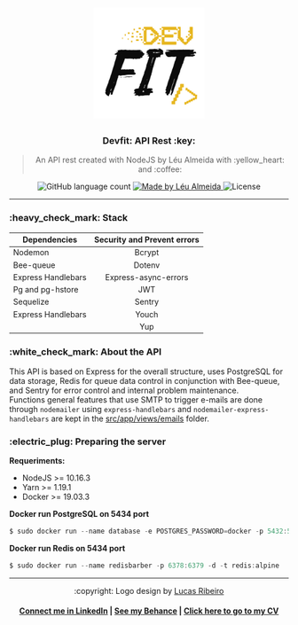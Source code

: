 <h1 align="center">
  <img alt="Devfit" title="Devfit" src="readme/logo-black.png" width="200px" />
</h1>

<h3 align="center">
  Devfit: API Rest :key:
</h3>

<blockquote align="center">
An API rest created with NodeJS by Léu Almeida with :yellow_heart: and :coffee:
</blockquote>

<p align="center">
  <img alt="GitHub language count" src="https://img.shields.io/github/languages/count/LeuAlmeida/devfit.backend?color=%2304D361">

  <a href="https://rocketseat.com.br">
    <img alt="Made by Léu Almeida" src="https://img.shields.io/badge/made%20by-Léu%20Almeida-%2304D361">
  </a>

  <img alt="License" src="https://img.shields.io/badge/license-MIT-%2304D361">

</p>

<hr/>

<h3>:heavy_check_mark: Stack</h3>

| Dependencies      |Security and Prevent errors   |
|-------------------|:----------------------------:|
| Nodemon           |Bcrypt                        |
| Bee-queue         |Dotenv                        |
| Express Handlebars|Express-async-errors          |
| Pg and pg-hstore  |JWT                           |
| Sequelize         |Sentry                        |
| Express Handlebars|Youch                         |
|                   |Yup                           |

<h3>:white_check_mark: About the API</h3>

This API is based on Express for the overall structure, uses PostgreSQL for data storage, Redis for queue data control in conjunction with Bee-queue, and Sentry for error control and internal problem maintenance. <br/>
Functions general features that use SMTP to trigger e-mails are done through `nodemailer` using `express-handlebars` and `nodemailer-express-handlebars` are kept in the <a href="https://github.com/LeuAlmeida/devfit.backend/tree/master/src/app/views/emails">src/app/views/emails</a> folder.

<h3>:electric_plug: Preparing the server</h3>

**Requeriments:**
* NodeJS >= 10.16.3
* Yarn >= 1.19.1
* Docker >= 19.03.3

**Docker run PostgreSQL on 5434 port**
```js
$ sudo docker run --name database -e POSTGRES_PASSWORD=docker -p 5432:5432 -d postgres:11
```

**Docker run Redis on 5434 port**
```js
$ sudo docker run --name redisbarber -p 6378:6379 -d -t redis:alpine
```

<hr/>

<p align="center">
:copyright: Logo design by <a href="https://www.behance.net/lucasrvr" target="_blank">Lucas Ribeiro</a>
</p>

<h4 align="center">
<a href="http://linkedin.com/in/leonardoalmeida99">Connect me in LinkedIn</a> | <a href="http://behance.net/almeida99">See my Behance</a> | <a href="https://leunardo.dev">Click here to go to my CV</a>
</h4>
